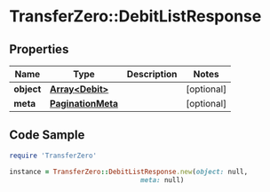 # TransferZero::DebitListResponse

## Properties

Name | Type | Description | Notes
------------ | ------------- | ------------- | -------------
**object** | [**Array&lt;Debit&gt;**](Debit.md) |  | [optional] 
**meta** | [**PaginationMeta**](PaginationMeta.md) |  | [optional] 

## Code Sample

```ruby
require 'TransferZero'

instance = TransferZero::DebitListResponse.new(object: null,
                                 meta: null)
```


